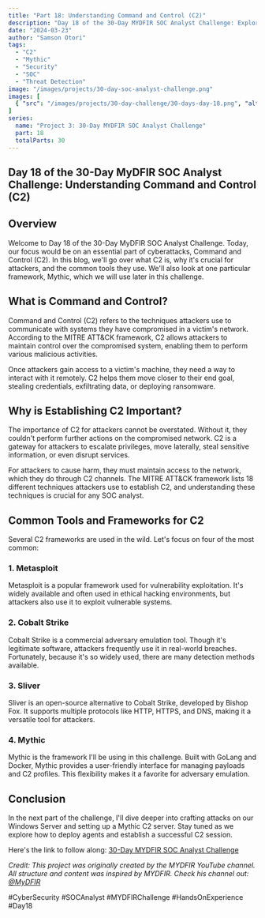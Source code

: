 ```yaml
---
title: "Part 18: Understanding Command and Control (C2)"
description: "Day 18 of the 30-Day MYDFIR SOC Analyst Challenge: Exploring C2 frameworks, their importance in cyberattacks, and preparing for Mythic implementation."
date: "2024-03-23"
author: "Samson Otori"
tags:
  - "C2"
  - "Mythic"
  - "Security"
  - "SOC"
  - "Threat Detection"
image: "/images/projects/30-day-soc-analyst-challenge.png"
images: [
  { "src": "/images/projects/30-day-challenge/30-days-day-18.png", "alt": "30 Days MYDFIR SOC Analyst Challenge Day 18" }
]
series:
  name: "Project 3: 30-Day MYDFIR SOC Analyst Challenge"
  part: 18
  totalParts: 30
---
```


## Day 18 of the 30-Day MyDFIR SOC Analyst Challenge: Understanding Command and Control (C2)

## Overview

Welcome to Day 18 of the 30-Day MyDFIR SOC Analyst Challenge. Today, our focus would be on an essential part of cyberattacks, Command and Control (C2). In this blog, we'll go over what C2 is, why it's crucial for attackers, and the common tools they use. We'll also look at one particular framework, Mythic, which we will use later in this challenge.

## What is Command and Control?

Command and Control (C2) refers to the techniques attackers use to communicate with systems they have compromised in a victim's network. According to the MITRE ATT&CK framework, C2 allows attackers to maintain control over the compromised system, enabling them to perform various malicious activities.

Once attackers gain access to a victim's machine, they need a way to interact with it remotely. C2 helps them move closer to their end goal, stealing credentials, exfiltrating data, or deploying ransomware.

## Why is Establishing C2 Important?

The importance of C2 for attackers cannot be overstated. Without it, they couldn't perform further actions on the compromised network. C2 is a gateway for attackers to escalate privileges, move laterally, steal sensitive information, or even disrupt services.

For attackers to cause harm, they must maintain access to the network, which they do through C2 channels. The MITRE ATT&CK framework lists 18 different techniques attackers use to establish C2, and understanding these techniques is crucial for any SOC analyst.

## Common Tools and Frameworks for C2

Several C2 frameworks are used in the wild. Let's focus on four of the most common:

### 1. Metasploit
Metasploit is a popular framework used for vulnerability exploitation. It's widely available and often used in ethical hacking environments, but attackers also use it to exploit vulnerable systems.

### 2. Cobalt Strike
Cobalt Strike is a commercial adversary emulation tool. Though it's legitimate software, attackers frequently use it in real-world breaches. Fortunately, because it's so widely used, there are many detection methods available.

### 3. Sliver
Sliver is an open-source alternative to Cobalt Strike, developed by Bishop Fox. It supports multiple protocols like HTTP, HTTPS, and DNS, making it a versatile tool for attackers.

### 4. Mythic
Mythic is the framework I'll be using in this challenge. Built with GoLang and Docker, Mythic provides a user-friendly interface for managing payloads and C2 profiles. This flexibility makes it a favorite for adversary emulation.

## Conclusion

In the next part of the challenge, I'll dive deeper into crafting attacks on our Windows Server and setting up a Mythic C2 server. Stay tuned as we explore how to deploy agents and establish a successful C2 session.

Here's the link to follow along: [30-Day MYDFIR SOC Analyst Challenge](https://www.youtube.com/watch?v=WnOkhGNPmyA&list=PLG6KGSNK4PuBWmX9NykU0wnWamjxdKhDJ&index=45)

*Credit: This project was originally created by the MYDFIR YouTube channel. All structure and content was inspired by MYDFIR. Check his channel out: [@MyDFIR](https://www.youtube.com/@MyDFIR)*

#CyberSecurity #SOCAnalyst #MYDFIRChallenge #HandsOnExperience #Day18 